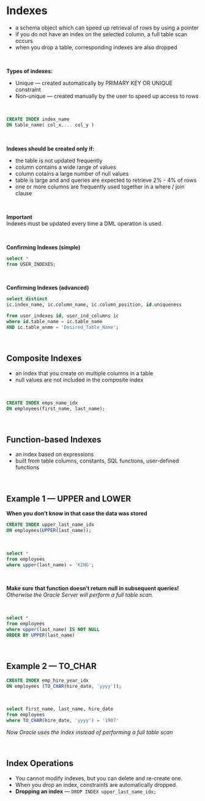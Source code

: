 # Indexes

- a schema object which can speed up retrieval of rows by using a pointer
- if you do not have an index on the selected column, a full table scan occurs
- when you drop a table, corresponding indexes are also dropped

<br>

**Types of indexes:**

- Unique  —  created automatically by PRIMARY KEY OR UNIQUE constraint
- Non-unique  —  created manually by the user to speed up access to rows

<br>

```sql
CREATE INDEX index_name
ON table_name( col_x.... col_y )
```

<br>

**Indexes should be created only if:**

- the table is not updated frequently
- column contains a wide range of values
- column cotains a large number of null values
- table is large and and queries are expected to retrieve 2% - 4% of rows
- one or more columns are frequently used together in a where / join clause

<br>

**Important** <br>
Indexes must be updated every time a DML operation is used.

<br>

**Confirming Indexes (simple)**

```sql
select *
from USER_INDEXES;
```

<br>

**Confirming Indexes (advanced)**

```sql
select distinct 
ic.index_name, ic.column_name, ic.column_position, id.uniqueness

from user_indexes id, user_ind_columns ic
where id.table_name = ic.table_name
AND ic.table_anme = 'Desired_Table_Name';

```

<br>

## Composite Indexes

- an index that you create on multiple columns in a table
- null values are not included in the composite index

<br>

```sql
CREATE INDEX emps_name_idx
ON employees(first_name, last_name);
```

<br>

## Function-based Indexes

- an index based on expressions
- built from table columns, constants, SQL functions, user-defined functions

<br>

## Example  1  —  UPPER and LOWER

**When you don’t know in that case the data was stored**

```sql
CREATE INDEX upper_last_name_idx
ON employees(UPPER(last_name));
```

<br>

```sql
select *
from employees
where upper(last_name) = 'KING';
```

<br>

**Make sure that function doesn’t return null in subsequent queries!** <br>
*Otherwise the Oracle Server will perform a full table scan.*

<br>

```sql
select *
from employees
where upper(last_name) IS NOT NULL
ORDER BY UPPER(last_name)
```

<br>

## Example 2  —  TO_CHAR

```sql
CREATE INDEX emp_hire_year_idx
ON employees (TO_CHAR(hire_date, 'yyyy'));
```

<br>

```sql
select first_name, last_name, hire_date
from employees
where TO_CHAR(hire_date, 'yyyy') = '1987'
```
*Now Oracle uses the index instead of performing a full table scan*

<br>

## Index Operations

- You cannot modify indexes, but you can delete and re-create one.
- When you drop an index, constraints are automatically dropped.
- **Dropping an index**  —  `DROP INDEX upper_last_name_idx;`
